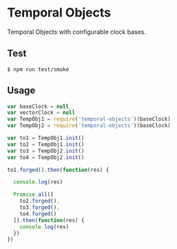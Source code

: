 # Temporal Objects

Temporal Objects with configurable clock bases.

## Test

    $ npm run test/smoke

## Usage

```javascript
var baseClock = null
var vectorClock = null
var TempObj1 = require('temporal-objects')(baseClock)
var TempObj2 = require('temporal-objects')(baseClock)

var to1 = TempObj1.init()
var to2 = TempObj1.init()
var to3 = TempObj2.init()
var to4 = TempObj2.init()

to1.forged().then(function(res) {

  console.log(res)

  Promise.all([
    to2.forged(),
    to3.forged(),
    to4.forged()
  ]).then(function(res) {
    console.log(res)
  })
})
```
